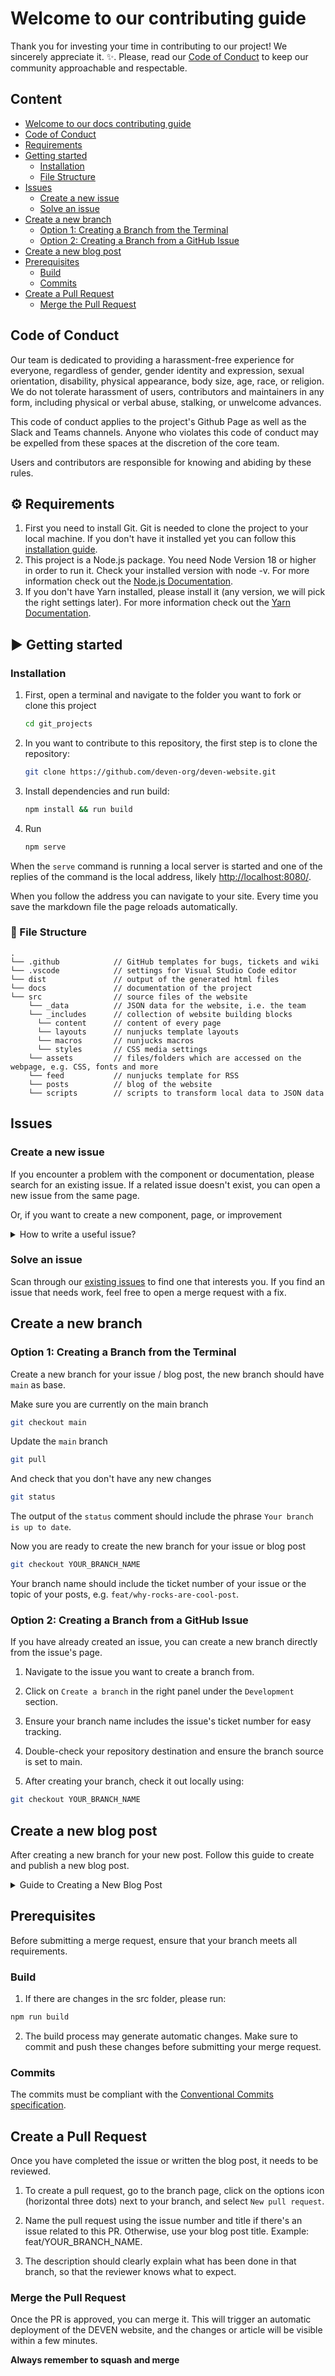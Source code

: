 # Welcome to our contributing guide

Thank you for investing your time in contributing to our project! We sincerely appreciate it. :sparkles:.
Please, read our [Code of Conduct](#code_of_conduct) to keep our community approachable and respectable.

## Content

- [Welcome to our docs contributing guide](#welcome-to-our-docs-contributing-guide)
- [Code of Conduct](#code_of_conduct)
- [Requirements](#requirement)
- [Getting started](#getting_started)
   - [Installation](#installation)
   - [File Structure](#file_structure)
- [Issues](#issues)
   - [Create a new issue](#create-a-new-issue)
   - [Solve an issue](#solve-an-issue)
- [Create a new branch](#create-a-new-branch)
  - [Option 1: Creating a Branch from the Terminal](#option-1:-creating-a-branch-from-the-terminal)
  - [Option 2: Creating a Branch from a GitHub Issue](#option-2:-creating-a-branch-from-the-github-issue)
- [Create a new blog post](#create-a-new-blog-post)
- [Prerequisites](#prerequisites)
   - [Build](#build)
   - [Commits](#commits)
- [Create a Pull Request](#create-a-pull-request)
  - [Merge the Pull Request](#merge-the-pull-request)

## Code of Conduct

Our team is dedicated to providing a harassment-free experience for everyone, regardless of gender, gender identity and expression, sexual orientation, disability, physical appearance, body size, age, race, or religion. We do not tolerate harassment of users, contributors and maintainers in any form, including physical or verbal abuse, stalking, or unwelcome advances.

This code of conduct applies to the project's Github Page as well as the Slack and Teams channels. Anyone who violates this code of conduct may be expelled from these spaces at the discretion of the core team.

Users and contributors are responsible for knowing and abiding by these rules.

## :gear: Requirements
1. First you need to install Git. Git is needed to clone the project to your local machine. If you don't have it
   installed yet you can follow this
   [installation guide](https://git-scm.com/book/en/v2/Getting-Started-Installing-Git).
2. This project is a Node.js package. You need Node Version 18 or higher in order to run it. Check your installed
   version with node -v. For more information check out the [Node.js Documentation](https://nodejs.org/en/docs/).
3. If you don't have Yarn installed, please install it (any version, we will pick the right settings later). For more
   information check out the [Yarn Documentation](https://classic.yarnpkg.com/en/docs).

## :arrow_forward: Getting started
### Installation

1. First, open a terminal and navigate to the folder you want to fork or clone this project

   ```bash
   cd git_projects
   ```

2. In you want to contribute to this repository, the first step is to clone the repository:

   ```bash
   git clone https://github.com/deven-org/deven-website.git
   ```

3. Install dependencies and run build:

   ```bash
   npm install && run build
   ```

4. Run

   ```bash
   npm serve
   ```

When the `serve` command is running a local server is started and one of the replies of the command is the local address, likely [http://localhost:8080/](http://localhost:8080/).

When you follow the address you can navigate to your site. Every time you save the markdown file the page reloads automatically.

### :file_folder: File Structure
    .
    └── .github            // GitHub templates for bugs, tickets and wiki
    └── .vscode            // settings for Visual Studio Code editor
    └── dist               // output of the generated html files
    └── docs               // documentation of the project
    └── src                // source files of the website
        └── _data          // JSON data for the website, i.e. the team 
        └── _includes      // collection of website building blocks
          └── content      // content of every page
          └── layouts      // nunjucks template layouts
          └── macros       // nunjucks macros
          └── styles       // CSS media settings
        └── assets         // files/folders which are accessed on the webpage, e.g. CSS, fonts and more
        └── feed           // nunjucks template for RSS
        └── posts          // blog of the website
        └── scripts        // scripts to transform local data to JSON data

## Issues

### Create a new issue

If you encounter a problem with the component or documentation, please search for an existing issue. If a related issue doesn't exist, you can open a new issue from the same page.

Or, if you want to create a new component, page, or improvement

<details>
<summary>How to write a useful issue?</summary>

###### For bugs 
- It should be _reproducible_. It should contain all the instructions needed to reproduce the same outcome.

- It should be _specific_. It's important that it addresses one specific problem.

###### For new component or page or improvement

- It should be _justified_. A clear description of why the new component or page is needed and how it will improve the project.

- It should be _well-defined_. Clear scope of what the component or page should do, including key features and expectation of behavior.

</details>

### Solve an issue

Scan through our [existing issues](https://github.com/deven-org/deven-website/issues) to find one that interests you.
If you find an issue that needs work, feel free to open a merge request with a fix.

## Create a new branch

### Option 1: Creating a Branch from the Terminal

Create a new branch for your issue / blog post, the new branch should have `main` as base.

Make sure you are currently on the main branch

```bash
git checkout main
```

Update the `main` branch

```bash
git pull
```

And check that you don't have any new changes

```bash
git status
```
The output of the `status` comment should include the phrase `Your branch is up to date`.

Now you are ready to create the new branch for your issue or blog post

```bash
git checkout YOUR_BRANCH_NAME
```

Your branch name should include the ticket number of your issue or the topic of your posts, e.g. `feat/why-rocks-are-cool-post`.

### Option 2: Creating a Branch from a GitHub Issue

If you have already created an issue, you can create a new branch directly from the issue's page.

1. Navigate to the issue you want to create a branch from.

2. Click on `Create a branch` in the right panel under the `Development` section.

3. Ensure your branch name includes the issue's ticket number for easy tracking.

4. Double-check your repository destination and ensure the branch source is set to main.

5. After creating your branch, check it out locally using:

```bash
git checkout YOUR_BRANCH_NAME
```

## Create a new blog post

After creating a new branch for your new post. Follow this guide to create and publish a new blog post.

<details>
<summary>Guide to Creating a New Blog Post</summary>

### Create the File for the Blog Post

Blog posts are stored as [markdown](https://www.markdownguide.org/cheat-sheet/) files.
New posts should be added to the `src/posts/` folder.

The name of the file will be its URL - This is the format we're using

```
YYYYMMDD-title-of-post.md
```

(`YYYY`, `MM`, `DD` should be replaced by the year, month and day of the planned
publishing)

### Write the Post

Blog posts are written in [markdown](https://www.markdownguide.org/cheat-sheet/).

When writing a blog post please make sure to use inclusive and simple language to make the posts as accessible as possible.

- [Create the File for the Blog Post](#create-the-file-for-the-blog-post)
  - [Write the Post](#write-the-post)
  - [Add Cover Image](#add-cover-image)
  - [Add Author Image](#add-author-image)
  - [Add metadata](#add-metadata)
    - [title](#title)
    - [description](#description)
    - [imageUrl](#imageurl)
    - [imageDescription](#imagedescription)
    - [date](#date)
    - [author](#author)
    - [authorImageUrl](#authorimageurl)

### Add Cover Image
Every post in our blog needs a cover image.

When selecting a cover image there are multiple things to consider:
- do not use anything offensive or shocking
- check the license of the image, it is your responsibility to make sure the image can be used, you are always welcome to get in touch if you want support
- the image should somewhat support the content of the post

A good source for images that we can use is [Pexels](https://www.pexels.com/)

Once you selected an image we need to make sure it has the right ratio and format.

The ratio is 3:2 and the format is `webp`.

A good website to convert your selected image into the right ratio and format is [RedKetchup](https://redketchup.io/image-resizer).

On that page you first upload your image, then select as `Aspect Ratio` the value `3:2`. If the current ratio is not 3:2 you can select the portion of the image that will be used in the preview above ratio selection.

For the resizing please select a width of 768 pixels and a height of 512 pixels.

Then under `Export As` you select `WEBP` and press `Download`. A new layer opens where you need to click on `Download` again in the left top corner.

Now you have a cover image, please give it a fitting name, e.g. the keyword you used to find the image.

The image can now be added to the post images folder under `src/assets/images/posts`.

To use the cover image the image path needs to be added to the [metadata](#add-metadata) of the posts.

### Add Author Image
If you are the first time contributing a post to this blog you should add yourself as an author.

To do that you need to select an image that you want to represent yourself.

The image does not need to be a picture of you but should be under a license that allowed the use on our page.

The image should be converted into a 1:1 ratio with a length of 64 pixels and saved in the webp format.

Our suggested tool is [RedKetchup](https://redketchup.io/image-resizer).

Once you have uploaded your image you
- select `Square` for `Aspect Ratio`
- set `Resize Dimensions` to `64`
- select `WEBP` under `Export As`
- click `Download`
- in the overlay that opens click `Download` in the top left corner again

Now your author image is ready and can be saved under `src/assets/images/authors`. The name of the image should be your author name, first name is sufficient right now.

To set the author image for your posts please follow the instructions under [Add Metadata](#add-metadata).

### Add metadata

The top of the markdown file needs to include some metadata (FrontMatter data)
about the post, which is surrounded by `---` lines.

For example:

```
---
title: Why do we need Web Compatibility
description: Why do we need standards for a healthy web
imageUrl: /assets/images/posts/YOUR_COVER_IMAGE.webp
imageDescription: A black and white photo of a kitten contemplating Web Compatibility
date: 2017-01-16
author: User 2
authorImageUrl: /assets/images/authors/YOUR_NAME.webp
---

This is where the content of your blogpost goes
```

#### title
- This is the main title of the post
- It will be an `h1` on the page (and shown on the post previews)
- Leave the title out of the markdown body, otherwise it will appear twice on the page
- Since `h1`s should be the unique top-most headline, the biggest headlines inside the content should be `h2`s, written as `## Some Headline` in markdown

#### description
- A short description of the content of the posts or a one sentence summary
- This is not displayed on the post's page (at time of writing)
- It is used in the metadata of the page

#### imageUrl
- URL to the cover image if the post
- It will appear prominently next to the headline
- will fill most of the post previews on other pages
- It will be cropped to an aspect ratio of either 1/1 (desktop, square) or 3/2 (mobile). The cropping takes the center section of the image that fulfills the ratio. (Future improvements could allow separate images)
- The image should be hosted on the DEVEN website. Go to [Add Cover Image](#add-cover-image) section for more information

#### imageDescription
- A description of the image's contents, e.g. for visually impaired people (alt text)
- Empty if it is a decorative image. The text will be used as an alt text of the image
- If the image is fully presentational and adds no extra content this field can be left empty
- Otherwise try to describe the image succinctly, describing the parts and features of the image that matter in the context of the post. (e.g. a cat photo in a blogpost about the life of Grumpy Cat would would probably describe the cat's colors, features, and demeanor in some detail, while the same picture used for a blog post about `.cat` domains would mostly describe it as being "the Grumpy Cat meme" with minimal details.)
- Text contents should be fully transcribed, unless it's purely decorative / wouldn't be of interest to be read visually. (e.g. a blurry picture of code, the green Matrix wall of letters, stacked screenshots of hundreds of comments ...)
- There is no need to include bits of "The image shows..." at the start, only if it's giving relevant information about the type of the image (e.g. "A black and white photo", "A screenshot")

#### date
- Date of the planned publishing in the format `YYYY-MM-DD`

#### author
- The name of the author, as it appears on the website

#### authorImageUrl
- URL to the avatar of the author. This should be a relative link, which means the image of the author should be stored on the DEVEN website. Go to [Add Author Image](#add-author-image) section for more information.

</details>

## Prerequisites

Before submitting a merge request, ensure that your branch meets all requirements.

### Build

1. If there are changes in the src folder, please run:

```bash
npm run build
```

2. The build process may generate automatic changes. Make sure to commit and push these changes before submitting your merge request.

### Commits

The commits must be compliant with the [Conventional Commits specification](https://www.conventionalcommits.org/en/v1.0.0/).

## Create a Pull Request

Once you have completed the issue or written the blog post, it needs to be reviewed.

1. To create a pull request, go to the branch page, click on the options icon (horizontal three dots) next to your branch, and select `New pull request`.

2. Name the pull request using the issue number and title if there's an issue related to this PR. Otherwise, use your blog post title. Example: feat/YOUR_BRANCH_NAME.

3. The description should clearly explain what has been done in that branch, so that the reviewer knows what to expect.

### Merge the Pull Request

Once the PR is approved, you can merge it. This will trigger an automatic deployment of the DEVEN website, and the changes or article will be visible within a few minutes.

**Always remember to squash and merge**



